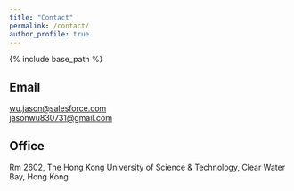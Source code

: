 ```yaml
---
title: "Contact"
permalink: /contact/
author_profile: true
---
```


{% include base_path %}

## Email
wu.jason@salesforce.com <br>
jasonwu830731@gmail.com

## Office
Rm 2602, The Hong Kong University of Science & Technology, Clear Water Bay, Hong Kong

